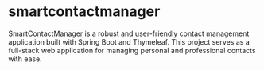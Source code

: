 # smartcontactmanager
SmartContactManager is a robust and user-friendly contact management application built with Spring Boot and Thymeleaf. This project serves as a full-stack web application for managing personal and professional contacts with ease.
